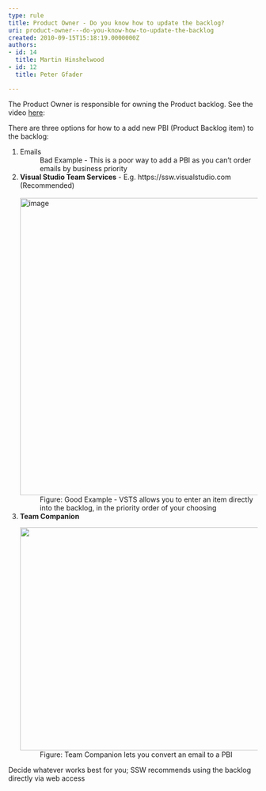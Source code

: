 ```yaml
---
type: rule
title: Product Owner - Do you know how to update the backlog?
uri: product-owner---do-you-know-how-to-update-the-backlog
created: 2010-09-15T15:18:19.0000000Z
authors:
- id: 14
  title: Martin Hinshelwood
- id: 12
  title: Peter Gfader

---
```




<span class='intro'> 
  <p>The Product Owner is responsible for owning&#160;the Product backlog. See the video <a href="/_layouts/15/FIXUPREDIRECT.ASPX?WebId=3dfc0e07-e23a-4cbb-aac2-e778b71166a2&amp;TermSetId=07da3ddf-0924-4cd2-a6d4-a4809ae20160&amp;TermId=a91de77d-a8dd-40be-b61a-bd6305e7183f">here</a>&#58;&#160;<br></p>
<p>There are three options for how to a add new PBI (Product Backlog item) to the backlog&#58;<br></p>
 </span>

<ol><li>Emails 
      <dd class="ssw15-rteElement-FigureBad">Bad Example - This is a poor way to add a PBI as you can’t order emails by business prior​​ity​<br></dd></li><li> 
      <b>Visual Studio Team Services</b> - E.g. https&#58;//ssw.visualstudio.com (Recommended)<br> 
​         <dt>
            <img title="image" alt="image" src="/SiteAssets/product-owner-do-you-know-how-to-update-the-backlog/RulesScrumUpdateBacklogGood.jpg" style="width&#58;600px;" /> 
         </dt><dd class="ssw15-rteElement-FigureGood">​​​​Figure&#58; Good Example -&#160;VSTS&#160;allows you to enter an item directly into the backlog, in the priority order of your choosing<br></dd></li><li> 
      <strong>Team Companion</strong>
      <dl class="image"><dt> 
            <img src="/PublishingImages/RulesScrumUpdateBacklogBest.jpg" alt="" style="width&#58;600px;height&#58;450px;" />
         </dt><dd>Figure&#58; Team Com​panion lets you convert an email to a PBI<br></dd></dl></li></ol><p>Decide whatever works best for you; SSW recommends using the backlog directly via web access</p>


